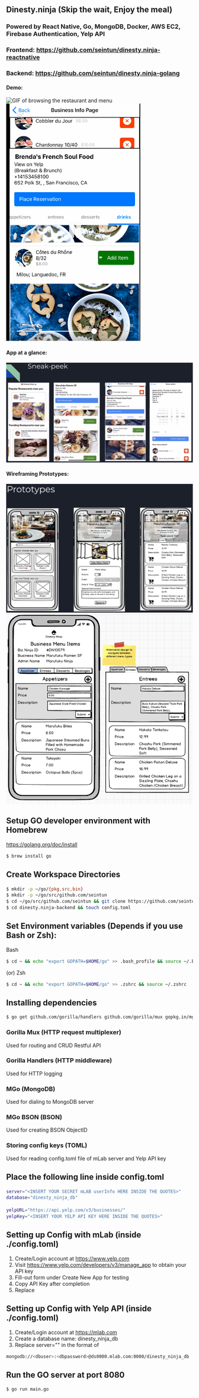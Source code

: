 ## Dinesty.ninja (Skip the wait, Enjoy the meal)
### Powered by React Native, Go, MongoDB, Docker, AWS EC2, Firebase Authentication, Yelp API
### Frontend: https://github.com/seintun/dinesty.ninja-reactnative
### Backend: https://github.com/seintun/dinesty.ninja-golang

#### Demo:
![GIF of browsing the restaurant and menu](img/pickMenu.gif)
![GIF of placing reservation](img/reserve.gif)

#### App at a glance:
![Image of home screen](img/sneakpeek.png)

#### Wireframing Prototypes:
![Image of home screen](img/prototype1.png)
![Image of menu screen](img/prototype2.png)

## Setup GO developer environment with Homebrew
https://golang.org/doc/install

```sh
$ brew install go
```

## Create Workspace Directories

```sh
$ mkdir -p ~/go/{pkg,src,bin}
$ mkdir -p ~/go/src/github.com/seintun
$ cd ~/go/src/github.com/seintun && git clone https://github.com/seintun/dinesty.ninja-backend.git
$ cd dinesty.ninja-backend && touch config.toml
```

## Set Environment variables (Depends if you use Bash or Zsh):

Bash
```sh
$ cd ~ && echo "export GOPATH=$HOME/go" >> .bash_profile && source ~/.bash_profile
```
(or)
Zsh
```sh
$ cd ~ && echo "export GOPATH=$HOME/go" >> .zshrc && source ~/.zshrc
```

## Installing dependencies
```sh
$ go get github.com/gorilla/handlers github.com/gorilla/mux gopkg.in/mgo.v2 gopkg.in/mgo.v2/bson github.com/BurntSushi/toml
```
### Gorilla Mux (HTTP request multiplexer)
Used for routing and CRUD Restful API
### Gorilla Handlers (HTTP middleware)
Used for HTTP logging
### MGo (MongoDB)
Used for dialing to MongoDB server
### MGo BSON (BSON)
Used for creating BSON ObjectID
### Storing config keys (TOML)
Used for reading config.toml file of mLab server and Yelp API key

## Place the following line inside config.toml
```sh
server="<INSERT YOUR SECRET mLAB userInfo HERE INSIDE THE QUOTES>"
database="dinesty_ninja_db"

yelpURL="https://api.yelp.com/v3/businesses/"
yelpKey="<INSERT YOUR YELP API KEY HERE INSIDE THE QUOTES>"
```
## Setting up Config with mLab (inside ./config.toml)
1. Create/Login account at https://www.yelp.com
2. Visit https://www.yelp.com/developers/v3/manage_app to obtain your API key
3. Fill-out form under Create New App for testing
4. Copy API Key after completion
5. Replace <INSERT YOUR SECRET mLAB userInfo HERE INSIDE THE QUOTES>

## Setting up Config with Yelp API (inside ./config.toml)
1. Create/Login account at https://mlab.com
2. Create a database name: dinesty_ninja_db
3. Replace server="<INSERT YOUR YELP API KEY HERE>" in the format of 
```sh
mongodb://<dbuser>:<dbpassword>@ds0000.mlab.com:0000/dinesty_ninja_db
```

## Run the GO server at port 8080
```sh
$ go run main.go
```